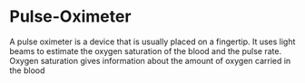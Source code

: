# Pulse-Oximeter
A pulse oximeter is a device that is usually placed on a fingertip. It uses light beams to estimate the oxygen saturation of the blood and the pulse rate. Oxygen saturation gives information about the amount of oxygen carried in the blood
